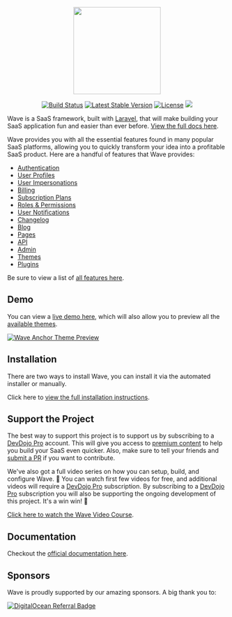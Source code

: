 <p align="center"><a href="https://devdojo.com/wave" target="_blank"><img src="https://cdn.devdojo.com/images/october2024/wave-logo.png" width="200"></a></p>

<p align="center">
<a href="https://github.com/thedevdojo/wave/actions"><img src="https://github.com/thedevdojo/wave/actions/workflows/tests.yml/badge.svg" alt="Build Status"></a>
<a href="https://github.com/thedevdojo/wave"><img src="https://img.shields.io/github/v/release/thedevdojo/wave" alt="Latest Stable Version"></a>
<a href="https://github.com/thedevdojo/wave"><img src="https://img.shields.io/badge/license-MIT-green" alt="License"></a>
<a href="https://herd.laravel.com/new?starter-kit=devdojo/wave"><img src="https://img.shields.io/badge/Install%20with%20Herd-f55247?logo=laravel&logoColor=white"></a>
</p>

Wave is a SaaS framework, built with <a href="https://laravel.com">Laravel</a>, that will make building your SaaS application fun and easier than ever before. <a href="https://devdojo.com/wave/docs" target="_blank">View the full docs here</a>.

Wave provides you with all the essential features found in many popular SaaS platforms, allowing you to quickly transform your idea into a profitable SaaS product. Here are a handful of features that Wave provides:

 - <a href="https://devdojo.com/wave/docs/features/auth" target="_blank">Authentication</a>
 - <a href="https://devdojo.com/wave/docs/features/user-profiles" target="_blank">User Profiles</a>
 - <a href="https://devdojo.com/wave/docs/features/user-impersonations" target="_blank">User Impersonations</a>
 - <a href="https://devdojo.com/wave/docs/features/billing" target="_blank">Billing</a>
 - <a href="https://devdojo.com/wave/docs/features/subscription-plans" target="_blank">Subscription Plans</a>
 - <a href="https://devdojo.com/wave/docs/features/roles-permissions" target="_blank">Roles & Permissions</a>
 - <a href="https://devdojo.com/wave/docs/features/notifications" target="_blank">User Notifications</a>
 - <a href="https://devdojo.com/wave/docs/features/changelog" target="_blank">Changelog</a>
 - <a href="https://devdojo.com/wave/docs/features/blog" target="_blank">Blog</a>
 - <a href="https://devdojo.com/wave/docs/features/pages" target="_blank">Pages</a>
 - <a href="https://devdojo.com/wave/docs/features/api" target="_blank">API</a>
 - <a href="https://devdojo.com/wave/docs/features/admin" target="_blank">Admin</a>
 - <a href="https://devdojo.com/wave/docs/features/themes" target="_blank">Themes</a>
 - <a href="https://devdojo.com/wave/docs/features/plugins" target="_blank">Plugins</a>

Be sure to view a list of <a href="https://devdojo.com/wave/docs/features/auth" target="_blank">all features here</a>.

## Demo

You can view a <a href="https://devdojo.com/wave/demo" target="_blank">live demo here</a>, which will also allow you to preview all the <a href="https://devdojo.com/wave/themes" target="_blank">available themes</a>.

<a href="https://devdojo.com/wave/demo" target="_blank"><img src="https://cdn.devdojo.com/images/august2024/wave-anchor-theme.jpeg" alt="Wave Anchor Theme Preview"></a>

## Installation

There are two ways to install Wave, you can install it via the automated installer or manually.

Click here to <a href="https://devdojo.com/wave/docs/install" target="_blank">view the full installation instructions</a>.

## Support the Project

The best way to support this project is to support us by subscribing to a <a href="https://devdojo.com/pro">DevDojo Pro</a> account. This will give you access to <a href="https://devdojo.com/wave/pro">premium content</a> to help you build your SaaS even quicker. Also, make sure to tell your friends and <a href="https://github.com/thedevdojo/wave/compare" target="_blank">submit a PR</a> if you want to contribute.

We've also got a full video series on how you can setup, build, and configure Wave. 🍿 You can watch first few videos for free, and additional videos will require a [DevDojo Pro](https://devdojo.com/wave/pro) subscription. By subscribing to a [DevDojo Pro](https://devdojo.com/pro) subscription you will also be supporting the ongoing development of this project. It's a win win! 🙌

[Click here to watch the Wave Video Course](https://devdojo.com/wave/videos).


## Documentation

Checkout the [official documentation here](https://devdojo.com/wave/docs).

## Sponsors

Wave is proudly supported by our amazing sponsors. A big thank you to:

[![DigitalOcean Referral Badge](https://web-platforms.sfo2.cdn.digitaloceanspaces.com/WWW/Badge%203.svg)](https://www.digitalocean.com/?refcode=dc19b9819d06&utm_campaign=Referral_Invite&utm_medium=Referral_Program&utm_source=badge)
